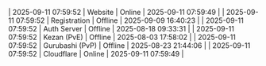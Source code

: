 | 2025-09-11 07:59:52 | Website | Online | 2025-09-11 07:59:49 |
| 2025-09-11 07:59:52 | Registration | Offline | 2025-09-09 16:40:23 |
| 2025-09-11 07:59:52 | Auth Server | Offline | 2025-08-18 09:33:31 |
| 2025-09-11 07:59:52 | Kezan (PvE) | Offline | 2025-08-03 17:58:02 |
| 2025-09-11 07:59:52 | Gurubashi (PvP) | Offline | 2025-08-23 21:44:06 |
| 2025-09-11 07:59:52 | Cloudflare | Online | 2025-09-11 07:59:49 |
